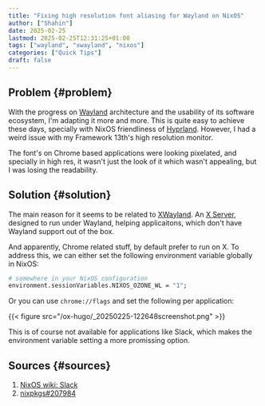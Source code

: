 ```yaml
---
title: "Fixing high resolution font aliasing for Wayland on NixOS"
author: ["Shahin"]
date: 2025-02-25
lastmod: 2025-02-25T12:31:25+01:00
tags: ["wayland", "xwayland", "nixos"]
categories: ["Quick Tips"]
draft: false
---
```


## Problem {#problem}

With the progress on [Wayland](https://wayland.freedesktop.org/) architecture and the usability of its
software ecosystem, I'm adapting it more and more. This is quite easy
to achieve these days, specially with NixOS friendliness of
[Hyprland](https://hyprland.org/). However, I had a weird issue with my Framework 13th's high
resolution monitor.

The font's on Chrome based applications were looking pixelated, and
specially in high res, it wasn't just the look of it which wasn't
appealing, but I was losing the readability.


## Solution {#solution}

The main reason for it seems to be related to [XWayland](https://wiki.archlinux.org/title/Wayland#Xwayland). An [X Server](https://en.wikipedia.org/wiki/X_server),
designed to run under Wayland, helping applicaitons, which don't have
Wayland support out of the box.

And apparently, Chrome related stuff, by default prefer to run on
X. To address this, we can either set the following environment
variable globally in NixOS:

```nix
# somewhere in your NixOS configuration
environment.sessionVariables.NIXOS_OZONE_WL = "1";
```

Or you can use `chrome://flags` and set the following per application:

{{< figure src="/ox-hugo/_20250225-122648screenshot.png" >}}

This is of course not available for applications like Slack, which
makes the environment variable setting a more promissing option.


## Sources {#sources}

1.  [NixOS wiki: Slack](https://nixos.wiki/wiki/Slack)
2.  [nixpkgs#207984](https://github.com/NixOS/nixpkgs/issues/207984)
